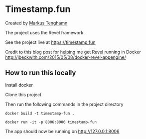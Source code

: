 # Timestamp.fun

Created by [Markus Tenghamn](https://ma.rkus.io)

The project uses the Revel framework.

See the project live at https://timestamp.fun

Credit to this blog post for helping me get Revel running in Docker http://jbeckwith.com/2015/05/08/docker-revel-appengine/

## How to run this locally

Install docker

Clone this project

Then run the following commands in the project directory

`docker build -t timestamp-fun .`

`docker run -it -p 8006:8006 timestamp-fun`

The app should now be running on http://127.0.0.1:8006